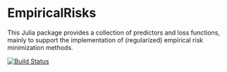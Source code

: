 # EmpiricalRisks

This Julia package provides a collection of predictors and loss functions, mainly to support the implementation of (regularized) empirical risk minimization methods.

[![Build Status](https://travis-ci.org/lindahua/EmpiricalRisks.jl.svg?branch=master)](https://travis-ci.org/lindahua/EmpiricalRisks.jl)
